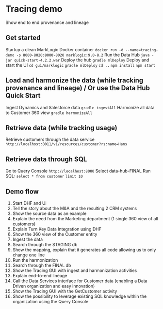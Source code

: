 # Tracing demo
Show end to end provenance and lineage

## Get started
Startup a clean MarkLogic Docker container
`docker run -d --name=tracing-demo -p 8000-8020:8000-8020 marklogic:9.0-8.2`
Run the Data Hub
`java -jar quick-start-4.2.2.war`
Deploy the hub
`gradle mlDeploy`
Deploy and start the UI
`cd gui/marklogic`
`gradle mlDeploy`
`cd ..`
`npm install`
`npm start`

## Load and harmonize the data (while tracking provenance and lineage) / Or use the Data Hub Quick Start
Ingest Dynamics and Salesforce data
`gradle ingestAll`
Harmonize all data to Customer 360 view
`gradle harmonizeAll`

## Retrieve data (while tracking usage)
Retrieve customers through the data service
`http://localhost:8011/v1/resources/customer?rs:name=Hans`

## Retrieve data through SQL
Go to Query Console
`http://localhost:8000`
Select data-hub-FINAL
Run SQL:
`select * from customer`
`limit 10`

## Demo flow
1. Start DHF and UI
2. Tell the story about the M&A and the resulting 2 CRM systems
3. Show the source data as an example
3. Explain the need from the Marketing department (1 single 360 view of all customers)
4. Explain Turn Key Data Integration using DHF
5. Show the 360 view of the Customer entity
6. Ingest the data
7. Search through the STAGING db
8. Show the mapping, explain that it generates all code allowing us to only change one line
9. Run the harmonization
10. Search through the FINAL db
11. Show the Tracing GUI with ingest and harmonization activities
12. Explain end-to-end lineage
13. Call the Data Services interface for Customer data (enabling a Data Driven organization and easy innovation)
14. Show the Tracing GUI with the GetCustomer activity
15. Show the possibility to leverage existing SQL knowledge within the organization using the Query Console
